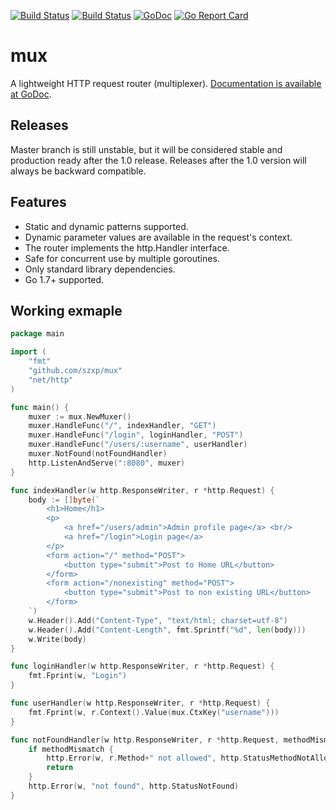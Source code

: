 [![Build Status](https://travis-ci.org/szxp/mux.svg?branch=master)](https://travis-ci.org/szxp/mux)
[![Build Status](https://ci.appveyor.com/api/projects/status/github/szxp/mux?branch=master&svg=true)](https://ci.appveyor.com/project/szxp/mux)
[![GoDoc](https://godoc.org/github.com/szxp/mux?status.svg)](https://godoc.org/github.com/szxp/mux)
[![Go Report Card](https://goreportcard.com/badge/github.com/szxp/mux)](https://goreportcard.com/report/github.com/szxp/mux)

# mux
A lightweight HTTP request router (multiplexer). [Documentation is available at GoDoc](https://godoc.org/github.com/szxp/mux).

## Releases
Master branch is still unstable, but it will be considered stable and production ready after the 1.0 release. Releases after the 1.0 version will always be backward compatible. 


## Features
 * Static and dynamic patterns supported.
 * Dynamic parameter values are available in the request's context.
 * The router implements the http.Handler interface.
 * Safe for concurrent use by multiple goroutines.
 * Only standard library dependencies.
 * Go 1.7+ supported.

## Working exmaple
```go
package main

import (
	"fmt"
	"github.com/szxp/mux"
	"net/http"
)

func main() {
	muxer := mux.NewMuxer()
	muxer.HandleFunc("/", indexHandler, "GET")
	muxer.HandleFunc("/login", loginHandler, "POST")
	muxer.HandleFunc("/users/:username", userHandler)
	muxer.NotFound(notFoundHandler)
	http.ListenAndServe(":8080", muxer)
}

func indexHandler(w http.ResponseWriter, r *http.Request) {
	body := []byte(`
		<h1>Home</h1>
		<p>
			<a href="/users/admin">Admin profile page</a> <br/>
			<a href="/login">Login page</a>
		</p>
		<form action="/" method="POST">
			<button type="submit">Post to Home URL</button>
		</form>
		<form action="/nonexisting" method="POST">
			<button type="submit">Post to non existing URL</button>
		</form>
	`)
	w.Header().Add("Content-Type", "text/html; charset=utf-8")
	w.Header().Add("Content-Length", fmt.Sprintf("%d", len(body)))
	w.Write(body)
}

func loginHandler(w http.ResponseWriter, r *http.Request) {
	fmt.Fprint(w, "Login")
}

func userHandler(w http.ResponseWriter, r *http.Request) {
	fmt.Fprint(w, r.Context().Value(mux.CtxKey("username")))
}

func notFoundHandler(w http.ResponseWriter, r *http.Request, methodMismatch bool) {
	if methodMismatch {
		http.Error(w, r.Method+" not allowed", http.StatusMethodNotAllowed)
		return
	}
	http.Error(w, "not found", http.StatusNotFound)
}
```
